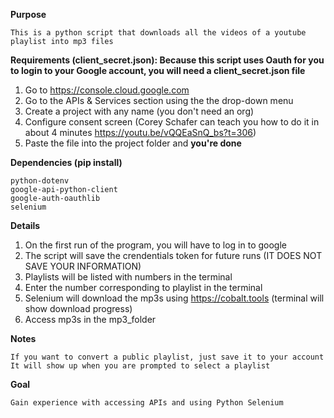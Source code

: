 **Purpose**

    This is a python script that downloads all the videos of a youtube playlist into mp3 files

**Requirements (client_secret.json): Because this script uses Oauth for you to login to your Google account, you will need a client_secret.json file**
1. Go to https://console.cloud.google.com
2. Go to the APIs & Services section using the the drop-down menu
3. Create a project with any name (you don't need an org)
4. Configure consent screen (Corey Schafer can teach you how to do it in about 4 minutes https://youtu.be/vQQEaSnQ_bs?t=306)
5. Paste the file into the project folder and **you're done**

**Dependencies (pip install)**

    python-dotenv
    google-api-python-client
    google-auth-oauthlib
    selenium

**Details**
1. On the first run of the program, you will have to log in to google
2. The script will save the crendentials token for future runs (IT DOES NOT SAVE YOUR INFORMATION)
3. Playlists will be listed with numbers in the terminal
4. Enter the number corresponding to playlist in the terminal
5. Selenium will download the mp3s using https://cobalt.tools (terminal will show download progress)
6. Access mp3s in the mp3_folder


**Notes**

    If you want to convert a public playlist, just save it to your account
    It will show up when you are prompted to select a playlist

**Goal**

    Gain experience with accessing APIs and using Python Selenium
